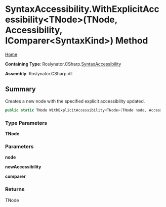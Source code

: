 <a name="_top"></a>

# SyntaxAccessibility\.WithExplicitAccessibility\<TNode>\(TNode, Accessibility, IComparer\<SyntaxKind>\) Method

[Home](../../../../README.md#_top)

**Containing Type**: Roslynator\.CSharp\.[SyntaxAccessibility](../README.md#_top)

**Assembly**: Roslynator\.CSharp\.dll

## Summary

Creates a new node with the specified explicit accessibility updated\.

```csharp
public static TNode WithExplicitAccessibility<TNode>(TNode node, Accessibility newAccessibility, IComparer<SyntaxKind> comparer = null) where TNode : Microsoft.CodeAnalysis.SyntaxNode
```

### Type Parameters

**TNode**

### Parameters

**node**

**newAccessibility**

**comparer**

### Returns

TNode

